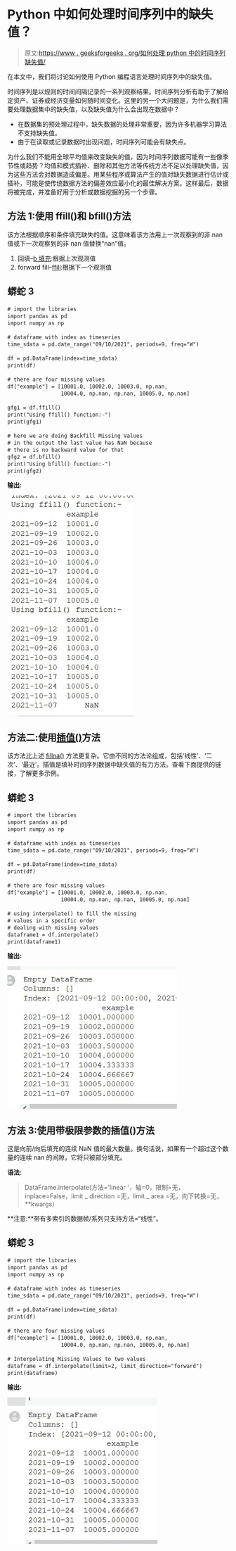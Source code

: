# Python 中如何处理时间序列中的缺失值？

> 原文:[https://www . geeksforgeeks . org/如何处理 python 中的时间序列缺失值/](https://www.geeksforgeeks.org/how-to-deal-with-missing-values-in-a-timeseries-in-python/)

在本文中，我们将讨论如何使用 Python 编程语言处理时间序列中的缺失值。

时间序列是以规则的时间间隔记录的一系列观察结果。时间序列分析有助于了解给定资产、证券或经济变量如何随时间变化。这里的另一个大问题是，为什么我们需要处理数据集中的缺失值，以及缺失值为什么会出现在数据中？

*   在数据集的预处理过程中，缺失数据的处理非常重要，因为许多机器学习算法不支持缺失值。
*   由于在读取或记录数据时出现问题，时间序列可能会有缺失点。

为什么我们不能用全球平均值来改变缺失的值，因为时间序列数据可能有一些像季节性或趋势？均值和模式插补、删除和其他方法等传统方法不足以处理缺失值，因为这些方法会对数据造成偏差。用某些程序或算法产生的值对缺失数据进行估计或插补，可能是使传统数据方法的偏差效应最小化的最佳解决方案。这样最后，数据将被完成，并准备好用于分析或数据挖掘的另一个步骤。

## 方法 1:使用 ffill()和 bfill()方法

该方法根据顺序和条件填充缺失的值。这意味着该方法用上一次观察到的非 nan 值或下一次观察到的非 nan 值替换“nan”值。

1.  回填–[b 填充](https://www.geeksforgeeks.org/python-pandas-dataframe-bfill/):根据上次观测值
2.  forward fill–[ffill](https://www.geeksforgeeks.org/python-pandas-dataframe-ffill/):根据下一个观测值

## 蟒蛇 3

```
# import the libraries
import pandas as pd
import numpy as np

# dataframe with index as timeseries
time_sdata = pd.date_range("09/10/2021", periods=9, freq="W")

df = pd.DataFrame(index=time_sdata)
print(df)

# there are four missing values
df["example"] = [10001.0, 10002.0, 10003.0, np.nan,
                 10004.0, np.nan, np.nan, 10005.0, np.nan]

gfg1 = df.ffill()
print("Using ffill() function:-")
print(gfg1)

# here we are doing Backfill Missing Values
# in the output the last value has NaN because 
# there is no backward value for that
gfg2 = df.bfill()
print("Using bfill() function:-")
print(gfg2)
```

**输出:**

![](img/8e348dacac4d548c1f7fccfd5789463b.png)

## 方法二:使用[插值()](https://www.geeksforgeeks.org/python-pandas-dataframe-interpolate/)方法

该方法比上述 [fillna()](https://www.geeksforgeeks.org/python-pandas-dataframe-fillna-to-replace-null-values-in-dataframe/) 方法更复杂。它由不同的方法论组成，包括‘线性’、‘二次’、‘最近’。插值是填补时间序列数据中缺失值的有力方法。查看下面提供的链接，了解更多示例。

## 蟒蛇 3

```
# import the libraries
import pandas as pd
import numpy as np

# dataframe with index as timeseries
time_sdata = pd.date_range("09/10/2021", periods=9, freq="W")

df = pd.DataFrame(index=time_sdata)
print(df)

# there are four missing values
df["example"] = [10001.0, 10002.0, 10003.0, np.nan,
                 10004.0, np.nan, np.nan, 10005.0, np.nan]

# using interpolate() to fill the missing 
# values in a specific order
# dealing with missing values
dataframe1 = df.interpolate()
print(dataframe1)
```

**输出:**

![](img/c7125e5aacbab8594f6a580681fecef7.png)

## 方法 3:使用带极限参数的插值()方法

这是向前/向后填充的连续 NaN 值的最大数量。换句话说，如果有一个超过这个数量的连续 nan 的间隙，它将只被部分填充。

**语法:**

> DataFrame.interpolate(方法='linear '，轴=0，限制=无，inplace=False，limit _ direction =无，limit _ area =无，向下转换=无，**kwargs)

**注意:**带有多索引的数据帧/系列只支持方法=“线性”。

## 蟒蛇 3

```
# import the libraries
import pandas as pd
import numpy as np

# dataframe with index as timeseries
time_sdata = pd.date_range("09/10/2021", periods=9, freq="W")

df = pd.DataFrame(index=time_sdata)
print(df)

# there are four missing values
df["example"] = [10001.0, 10002.0, 10003.0, np.nan,
                 10004.0, np.nan, np.nan, 10005.0, np.nan]

# Interpolating Missing Values to two values
dataframe = df.interpolate(limit=2, limit_direction="forward")
print(dataframe)
```

**输出:**

![](img/ead1e5fd3e7718f3ed4582e88404341b.png)